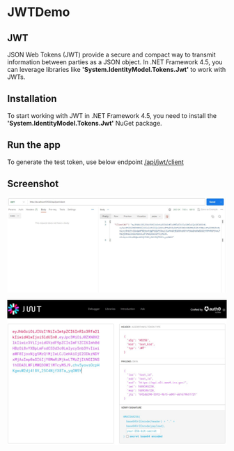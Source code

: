 # JWTDemo

## JWT
JSON Web Tokens (JWT) provide a secure and compact way to transmit information between parties as a JSON object. In .NET Framework 4.5, you can leverage libraries like **'System.IdentityModel.Tokens.Jwt'** to work with JWTs.

## Installation

To start working with JWT in .NET Framework 4.5, you need to install the **'System.IdentityModel.Tokens.Jwt'** NuGet package. 

## Run the app 
To generate the test token, use below endpoint 
[/api/jwt/client](http://localhost:51532/api/jwt/client)
 

## Screenshot
![api request](/images/getclientjwt.jpg "Get test token.")

![jwt payload](/images/jwtpayload.jpg "JWT payload.")
